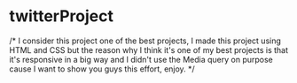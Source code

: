 # twitterProject

/*
  I consider this project one of the best projects, 
  I made this project using HTML and CSS but the reason why I think it's one of my best projects is that 
  it's responsive in a big way and I didn't use the Media query on purpose cause I want to show you guys this effort, enjoy.
*/
